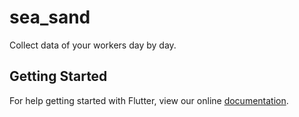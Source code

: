# sea_sand

Collect data of your workers day by day.

## Getting Started

For help getting started with Flutter, view our online
[documentation](https://flutter.io/).
